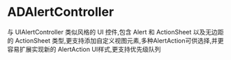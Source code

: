 # ADAlertController
与 UIAlertController 类似风格的 UI 控件,包含 Alert 和 ActionSheet 以及无边距的 ActionSheet 类型,更支持添加自定义视图元素,多种AlertAction可供选择,并更容易扩展实现新的 AlertAction UI样式,更支持优先级队列
